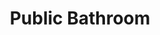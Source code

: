 ---
pid: pt248
title: Public Bathroom
location_transcription: Penn treaty park
coordinates: "[-75.1306682, 39.9662739]"
zipcode: '19122'
gen_neighborhood: North Philadelphia
neighborhood: Yorktown,Old Kensington,Jinogi
outside_phl: 
age: '31'
age_range: 30-39
instagram: 
image_file_name: pt_248.jpg
proposal_transcription: A public bathroom would be useful because no one wants to
  see someone pee on a tree.
topic: Environment
topic_summary: '0'
type: Infrastructure,Space,Other No Form
keywords_other: 
credit: Eric
image_labels: 
twitter: 
facebook: 
permalink: "/monuments/pt248/"
layout: item-page
---